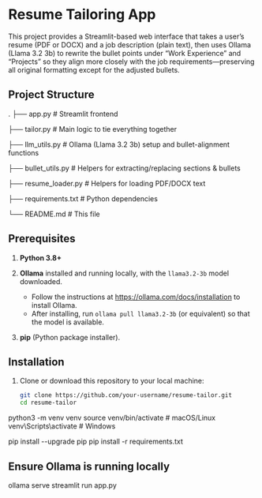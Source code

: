 # Resume Tailoring App

This project provides a Streamlit-based web interface that takes a user’s resume (PDF or DOCX) and a job description (plain text), then uses Ollama (Llama 3.2 3b) to rewrite the bullet points under “Work Experience” and “Projects” so they align more closely with the job requirements—preserving all original formatting except for the adjusted bullets.

## Project Structure
.
├── app.py # Streamlit frontend

├── tailor.py # Main logic to tie everything together

├── llm_utils.py # Ollama (Llama 3.2 3b) setup and bullet-alignment functions

├── bullet_utils.py # Helpers for extracting/replacing sections & bullets

├── resume_loader.py # Helpers for loading PDF/DOCX text

├── requirements.txt # Python dependencies

└── README.md # This file


## Prerequisites

1. **Python 3.8+**  
2. **Ollama** installed and running locally, with the `llama3.2-3b` model downloaded.  
   - Follow the instructions at https://ollama.com/docs/installation to install Ollama.
   - After installing, run `ollama pull llama3.2-3b` (or equivalent) so that the model is available.

3. **pip** (Python package installer).

## Installation

1. Clone or download this repository to your local machine:

   ```bash
   git clone https://github.com/your-username/resume-tailor.git
   cd resume-tailor

python3 -m venv venv
source venv/bin/activate   # macOS/Linux
venv\Scripts\activate      # Windows

pip install --upgrade pip
pip install -r requirements.txt


## Ensure Ollama is running locally
ollama serve
streamlit run app.py
